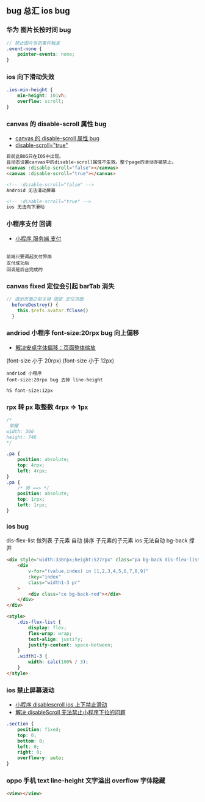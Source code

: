 ## bug 总汇 ios bug

### 华为 图片长按时间 bug

```scss
// 禁止图片当初事件触发
.event-none {
	pointer-events: none;
}
```

### ios 向下滑动失效

```scss
.ios-min-height {
	min-height: 101vh;
	overflow: scroll;
}
```

### canvas 的 disable-scroll 属性 bug

-   [canvas 的 disable-scroll 属性 bug](https://developers.weixin.qq.com/community/develop/doc/0004c6f94685a8b42f17669605d800)
-   [disable-scroll="true"](https://www.zhihu.com/question/52852717)

```html
目前此BUG只在IOS中出现。
且动态设置canvas中的disable-scroll属性不生效。整个page的滑动亦被禁止。
<canvas :disable-scroll="false"></canvas>
<canvas :disable-scroll="true"></canvas>

<!-- :disable-scroll="false" -->
Android 无法滑动屏幕

<!-- :disable-scroll="true" -->
ios 无法向下滑动
```

### 小程序支付 回调

-   [小程序 服务端 支付](https://q.qq.com/wiki/develop/miniprogram/server/virtual-payment/mini_pay.html)

```

前端只要调起支付界面
支付成功后
回调是后台完成的
```

### canvas fixed 定位会引起 barTab 消失

```js
// 退出页面之前关掉 固定 定位页面
  beforeDestroy() {
    this.$refs.avatar.fClose()
  }
```

### andriod 小程序 font-size:20rpx bug 向上偏移

-   [解决安卓字体偏移：页面整体缩放](https://www.cnblogs.com/yangshifu/p/9766584.html)

(font-size 小于 20rpx)
(font-size 小于 12px)

```
andriod 小程序
font-size:20rpx bug 去掉 line-height

h5 font-size:12px
```

### rpx 转 px 取整数 4rpx => 1px

```css
/*
 荣耀
width: 360
height: 746
*/

.pa {
	position: absolute;
	top: 4rpx;
	left: 4rpx;
}
.pa {
	/* 转 ==> */
	position: absolute;
	top: 1rpx;
	left: 1rpx;
}
```

### ios bug

dis-flex-list 做列表
子元素 自动 排序
子元素的子元素 ios 无法自动 bg-back 撑开

```html
<div style="width:338rpx;height:527rpx" class="pa bg-back dis-flex-list sudoku">
	<div
		v-for="(value,index) in [1,2,3,4,5,6,7,8,9]"
		:key="index"
		class="width1-3 pr"
	>
		<div class="ce bg-back-red"></div>
	</div>
</div>

<style>
	.dis-flex-list {
		display: flex;
		flex-wrap: wrap;
		text-align: justify;
		justify-content: space-between;
	}
	.width1-3 {
		width: calc(100% / 3);
	}
</style>
```

### ios 禁止屏幕滚动

-   [小程序 disablescroll ios 上下禁止滑动](https://blog.csdn.net/tabweb/article/details/106649153)
-   [解决 disableScroll 无法禁止小程序下拉的问题](https://blog.csdn.net/KevinsCSDN/article/details/82421507)

```scss
.section {
	position: fixed;
	top: 0;
	bottom: 0;
	left: 0;
	right: 0;
	overflow-y: auto;
}
```

### oppo 手机 text line-height 文字溢出 overflow 字体隐藏

```html
<view></view>
```
